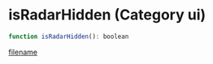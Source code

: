 # isRadarHidden (Category ui)

```js
function isRadarHidden(): boolean
```

[filename](isRadarHidden_m.md ':include')